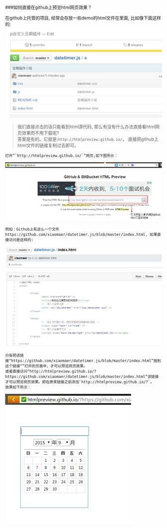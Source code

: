###如何直接在github上预览html网页效果？

在github上托管的项目, 经常会存放一些demo的html文件在里面, 比如像下面这样的:   
![img1](./img/3.png)

>我们直接点击的话只能看到html源代码, 那么有没有什么办法直接看html网页效果而不用下载呢?  
>答案是有的。它就是:`http://htmlpreview.github.io/`。 直接把github上html文件的链接复制过去即可。  

    打开“`http://htmlpreview.github.io/`”网页,如下图所示：  
![img1](./img/4.png)

    例如：Github上有这么一个文件https://github.com/xiaomaer/datetimer.js/blob/master/index.html, 如果直接访问是这样的:

![img1](./img/5.png)

    只有把该链接“https://github.com/xiaomaer/datetimer.js/blob/master/index.html”放到这个链接“”打开的页面中，才可以预览网页效果。  
    或者直接访问“http://htmlpreview.github.io/?https://github.com/xiaomaer/datetimer.js/blob/master/index.html”该链接才可以预览网页效果。即在原来链接之前添加`http://htmlpreview.github.io/?`。
    效果如下所示：

![img1](./img/6.png)
